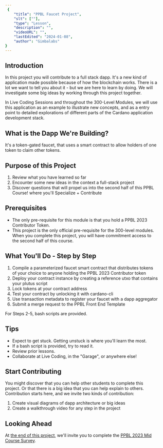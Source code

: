 ```yaml
---
 {
	"title": "PPBL Faucet Project",
	"slt": [""],
	"type": "Lesson",
	"description": "",
	"videoURL": "",
	"lastEdited": "2024-01-08",
	"author": "Gimbalabs"
}
---
```



## Introduction

In this project you will contribute to a full stack dapp. It's a new kind of application made possible because of how the blockchain works. There is a lot we want to tell you about it - but we are here to learn by doing. We will investigate some big ideas by working through this project together.

In Live Coding Sessions and throughout the 300-Level Modules, we will use this application as an example to illustrate new concepts, and as a entry point to detailed explorations of different parts of the Cardano application development stack.


## What is the Dapp We're Building?

It's a token-gated faucet, that uses a smart contract to allow holders of one token to claim other tokens.


## Purpose of this Project

1. Review what you have learned so far
2. Encounter some new ideas in the context a full-stack project
3. Discover questions that will propel us into the second half of this PPBL Course!
   where you'll Specialize + Contribute


## Prerequisites

- The only pre-requisite for this module is that you hold a PPBL 2023 Contributor Token.
- This project is the only official pre-requisite for the 300-level modules. When you complete this project, you will have commitment access to the second half of this course.


## What You'll Do - Step by Step

1. Compile a parameterized faucet smart contract that distributes tokens of your choice to anyone holding the PPBL 2023 Contributor token
2. Deploy your contract instance by creating a reference utxo that contains your plutus script
3. Lock tokens at your contract address
4. Test your contract by unlocking it with cardano-cli
5. Use transaction metadata to register your faucet with a dapp aggregator
6. Submit a merge request to the PPBL Front End Template

For Steps 2-5, bash scripts are provided.


## Tips

- Expect to get stuck. Getting unstuck is where you'll learn the most.
- If a bash script is provided, try to read it.
- Review prior lessons.
- Collaborate at Live Coding, in the "Garage", or anywhere else!


## Start Contributing

You might discover that you can help other students to complete this project. Or that there is a big idea that you can help explain to others. Contribution starts here, and we invite two kinds of contribution:

1. Create visual diagrams of dapp architecture or big ideas
2. Create a walkthrough video for any step in the project


## Looking Ahead

At [the end of this project](/modules/204/summary), we'll invite you to complete the [PPBL 2023 Mid Course Survey](https://forms.gle/h1qabD83oDvpPPG87).
